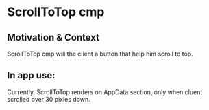 # ScrollToTop cmp

## Motivation & Context

ScrollToTop cmp will the client a button that help him scroll to top.

## In app use:

Currently, ScrollToTop renders on AppData section, only when cluent scrolled over 30 pixles down.
